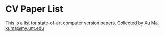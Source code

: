 # CV Paper List
This is a list for state-of-art computer version papers.
Collected by Xu Ma.  <xuma@my.unt.edu>


